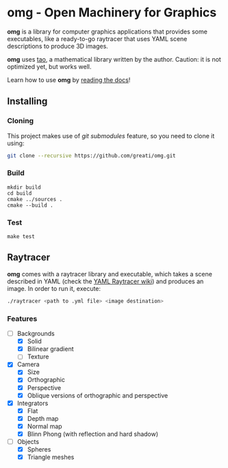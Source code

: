 # omg - Open Machinery for Graphics

**omg** is a library for computer graphics applications that provides
some executables, like a ready-to-go raytracer that uses YAML
scene descriptions to produce 3D images.

**omg** uses [tao](http://github.com/greati/tao), a mathematical
library written by the author. Caution: it is not optimized yet,
but works well.

Learn how to use **omg** by [reading the docs](https://greati.github.io/omg/html/index.html)!

## Installing

### Cloning

This project makes use of *git submodules* feature, so you need
to clone it using:

```bash
git clone --recursive https://github.com/greati/omg.git
```

### Build

```
mkdir build
cd build
cmake ../sources .
cmake --build .
```

### Test

```
make test
```

## Raytracer

**omg** comes with a raytracer library and executable, which takes a scene
described in YAML (check the [YAML Raytracer wiki](https://github.com/greati/omg/wiki/YAML-Raytracer)) and produces an image. In order to run it,
execute:

```bash
./raytracer <path to .yml file> <image destination>
```
### Features

- [ ] Backgrounds
    - [x] Solid
    - [x] Bilinear gradient
    - [ ] Texture
- [x] Camera
    - [x] Size
    - [x] Orthographic
    - [x] Perspective
    - [x] Oblique versions of orthographic and perspective
- [x] Integrators
    - [x] Flat
    - [x] Depth map
    - [x] Normal map
    - [x] Blinn Phong (with reflection and hard shadow)
- [ ] Objects
    - [x] Spheres
    - [x] Triangle meshes
